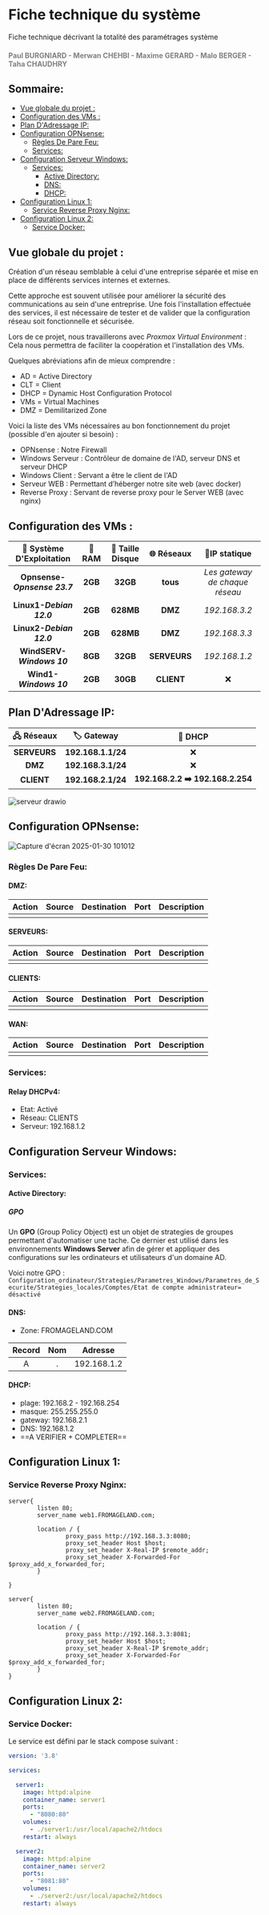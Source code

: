 # Fiche technique du système

Fiche technique décrivant la totalité des paramétrages système
<h4 style="color: gray;">Paul BURGNIARD - Merwan CHEHBI - Maxime GERARD - Malo BERGER - Taha CHAUDHRY</h4>

## Sommaire:

- [Vue globale du projet :](#vue-globale-du-projet-)
- [Configuration des VMs :](#configuration-des-vms-)
- [Plan D'Adressage IP:](#plan-dadressage-ip)
- [Configuration OPNsense:](#configuration-opnsense)
	- [Règles De Pare Feu:](#r%C3%A8gles-de-pare-feu)
	- [Services:](#services)
- [Configuration Serveur Windows:](#configuration-serveur-windows)
	- [Services:](#services)
		- [Active Directory:](#active-directory)
		- [DNS:](#dns)
		- [DHCP:](#dhcp)
- [Configuration Linux 1:](#configuration-linux-1)
	- [Service Reverse Proxy Nginx:](#service-reverse-proxy-nginx)
- [Configuration Linux 2:](#configuration-linux-2)
	- [Service Docker:](#service-docker)




## Vue globale du projet :

Création d'un réseau semblable à celui d'une entreprise séparée et mise en place de différents services internes et externes.

Cette approche est souvent utilisée pour améliorer la sécurité des communications au sein d'une entreprise.
Une fois l'installation effectuée des services, il est nécessaire de tester et de valider que la configuration réseau soit fonctionnelle et sécurisée.

Lors de ce projet, nous travaillerons avec *Proxmox Virtual Environment* :
Cela nous permettra de faciliter la coopération et l'installation des VMs.

Quelques abréviations afin de mieux comprendre :
- AD = Active Directory
- CLT = Client
- DHCP = Dynamic Host Configuration Protocol
- VMs = Virtual Machines
- DMZ = Demilitarized Zone 

Voici la liste des VMs nécessaires au bon fonctionnement du projet (possible d'en ajouter si besoin) :

- OPNsense : Notre Firewall
- Windows Serveur : Contrôleur de domaine de l'AD, serveur DNS et serveur DHCP
- Windows Client : Servant a être le client de l'AD
- Serveur WEB : Permettant d’héberger notre site web (avec docker)
- Reverse Proxy : Servant de reverse proxy pour le Server WEB (avec nginx)




## Configuration des VMs :

|  🚀 Système D'Exploitation   | 💾 RAM  | 💽 Taille Disque |  🌐 Réseaux  |              📌IP statique              |
| :--------------------------: | :-----: | :--------------: | :----------: | :-----------------------------------: |
| **Opnsense-*Opnsense 23.7*** | **2GB** |     **32GB**     |   **tous**   | *Les gateway de chaque réseau* |
|   **Linux1-*Debian 12.0***   | **2GB** |    **628MB**     |   **DMZ**    |             *192.168.3.2*             |
|   **Linux2-*Debian 12.0***   | **2GB** |    **628MB**     |   **DMZ**    |             *192.168.3.3*             |
|  **WindSERV-*Windows 10***   | **8GB** |     **32GB**     | **SERVEURS** |             *192.168.1.2*             |
|    **Wind1-*Windows 10***    | **2GB** |     **30GB**     | **CLIENT**  |                   ❌                   |



## Plan D'Adressage IP:

|  🖧 Réseaux  |    🏷️ Gateway     |              📡 DHCP              |
| :----------: | :----------------: | :-------------------------------: |
| **SERVEURS** | **192.168.1.1/24** |                 ❌                 |
|   **DMZ**    | **192.168.3.1/24** |                 ❌                 |
|  **CLIENT**  | **192.168.2.1/24** | **192.168.2.2 ➡️  192.168.2.254** |


![serveur drawio](https://github.com/user-attachments/assets/84554b0b-5cf1-45f4-9b9b-7169a89694a0)

## Configuration OPNsense:
![Capture d'écran 2025-01-30 101012](https://github.com/user-attachments/assets/e59201a1-327f-4823-beb9-d22534c5d563)

### Règles De Pare Feu:
#### DMZ:
| Action | Source | Destination | Port | Description |
| ------ | ------ | ----------- | ---- | ----------- |
|        |        |             |      |             |
#### SERVEURS:
| Action | Source | Destination | Port | Description |
| ------ | ------ | ----------- | ---- | ----------- |
|        |        |             |      |             |
#### CLIENTS:
| Action | Source | Destination | Port | Description |
| ------ | ------ | ----------- | ---- | ----------- |
|        |        |             |      |             |

#### WAN:
| Action | Source | Destination | Port | Description |
| ------ | ------ | ----------- | ---- | ----------- |
|        |        |             |      |             |

### Services:
#### Relay DHCPv4:
- Etat: Activé
- Réseau: CLIENTS
- Serveur: 192.168.1.2
## Configuration Serveur Windows:
### Services:
#### Active Directory:
##### GPO

Un **GPO** (Group Policy Object) est un objet de strategies de groupes permettant d'automatiser une tache.
Ce dernier est utilisé dans les environnements **Windows Server** afin de gérer et appliquer des configurations sur les ordinateurs et utilisateurs d'un domaine AD.

Voici notre GPO : `Configuration_ordinateur/Strategies/Parametres_Windows/Parametres_de_Securite/Strategies_locales/Comptes/Etat de compte administrateur= désactivé`
#### DNS:
- Zone: FROMAGELAND.COM

| Record | Nom |   Adresse   |
| :----: | :-: | :---------: |
|   A    |  .  | 192.168.1.2 |


#### DHCP:
- plage: 192.168.2 - 192.168.254
- masque: 255.255.255.0
- gateway: 192.168.2.1
- DNS: 192.168.1.2
- ==A VERIFIER + COMPLETER==

## Configuration Linux 1:

### Service Reverse Proxy Nginx:
```nginx
server{
        listen 80;
        server_name web1.FROMAGELAND.com;
 
        location / {
                proxy_pass http://192.168.3.3:8080;
				proxy_set_header Host $host;
                proxy_set_header X-Real-IP $remote_addr;
                proxy_set_header X-Forwarded-For $proxy_add_x_forwarded_for;
        }
 
}
 
server{
        listen 80;
        server_name web2.FROMAGELAND.com;
 
        location / {
                proxy_pass http://192.168.3.3:8081;
                proxy_set_header Host $host;
                proxy_set_header X-Real-IP $remote_addr;
	            proxy_set_header X-Forwarded-For $proxy_add_x_forwarded_for;
        }
}
```
## Configuration Linux 2:

### Service Docker:
Le service est défini par le stack compose suivant :

```yaml
version: '3.8'

services:

  server1:
    image: httpd:alpine
    container_name: server1
    ports:
      - "8080:80"
    volumes:
      - ./server1:/usr/local/apache2/htdocs
    restart: always

  server2:
    image: httpd:alpine
    container_name: server2
    ports:
      - "8081:80"
    volumes:
      - ./server2:/usr/local/apache2/htdocs
    restart: always
```




